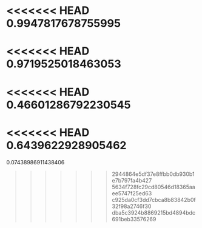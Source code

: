 <<<<<<< HEAD
0.9947817678755995
=======
<<<<<<< HEAD
0.9719525018463053
=======
<<<<<<< HEAD
0.46601286792230545
=======
<<<<<<< HEAD
0.6439622928905462
=======
0.07438986911438406
>>>>>>> 2944864e5df37e8ffbb0db930b1e7b797fa4b427
>>>>>>> 5634f728fc29cd80546d18365aaee5747f25ed63
>>>>>>> c925da0cf3dd7cbca8b83842b0f32f98a2746f30
>>>>>>> dba5c3924b8869215bd4894bdc691beb33576269
